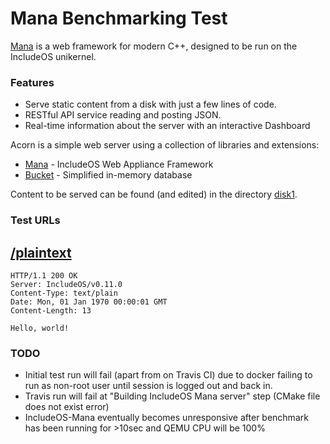 # Mana Benchmarking Test

[Mana](https://github.com/includeos/mana) is a web framework for modern C++, designed to be run on the IncludeOS unikernel.

### Features

* Serve static content from a disk with just a few lines of code.
* RESTful API service reading and posting JSON.
* Real-time information about the server with an interactive Dashboard

Acorn is a simple web server using a collection of libraries and extensions:

* [Mana](../../lib/mana) - IncludeOS Web Appliance Framework
* [Bucket](https://github.com/includeos/bucket) - Simplified in-memory database

Content to be served can be found (and edited) in the directory [disk1](disk1/).

### Test URLs

[/plaintext](http://www.techempower.com/benchmarks/#section=plaintext)
----------
```
HTTP/1.1 200 OK
Server: IncludeOS/v0.11.0
Content-Type: text/plain
Date: Mon, 01 Jan 1970 00:00:01 GMT
Content-Length: 13

Hello, world!
```


### TODO

* Initial test run will fail (apart from on Travis CI) due to docker failing to run as non-root user until session is logged out and back in.
* Travis run will fail at "Building IncludeOS Mana server" step (CMake file does not exist error)
* IncludeOS-Mana eventually becomes unresponsive after benchmark has been running for >10sec and QEMU CPU will be 100%
